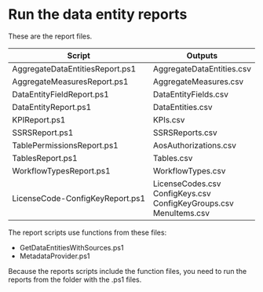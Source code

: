 # Run the data entity reports

These are the report files.

Script | Outputs
---|---
AggregateDataEntitiesReport.ps1 | AggregateDataEntities.csv 
AggregateMeasuresReport.ps1 | AggregateMeasures.csv
DataEntityFieldReport.ps1 | DataEntityFields.csv 
DataEntityReport.ps1 | DataEntities.csv 
KPIReport.ps1 | KPIs.csv 
SSRSReport.ps1 | SSRSReports.csv 
TablePermissionsReport.ps1 | AosAuthorizations.csv 
TablesReport.ps1 | Tables.csv 
WorkflowTypesReport.ps1 | WorkflowTypes.csv 
LicenseCode-ConfigKeyReport.ps1 | LicenseCodes.csv<br>ConfigKeys.csv<br>ConfigKeyGroups.csv<br>MenuItems.csv 

The report scripts use functions from these files:

+ GetDataEntitiesWithSources.ps1
+ MetadataProvider.ps1

Because the reports scripts include the function files, you need to run the reports from the folder with the .ps1 files.

